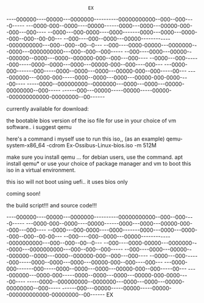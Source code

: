                                   
                                  EX
----000000----00000---0000000----------00000000000--000--000----0-----
---0000-000--0000----00000------0000---0000---00000-000--000---000----
--0000---000-0000----0000-------0000---0000---0000--000--000--00-00---
--000----000--0000---00000-------------0000000000---000--000--00--0---
--000----0000-00000---0000000---0000---0000000000---000--000--000-----
--000----0000---00000---000000--0000---0000--000000-000--000---000----
--0000---000------000-----0000--0000---0000---00000-000--000----000---
---0000-000-------000-----0000--0000---0000---00000-000--000-----00---
----000000---0000-000-----0000--0000---0000---00000-000-0000----00----
-----0000--000000000--0000000---0000---0000---00000-00000000--000-----
------000---00000-----00000-----00000--000000000000-00000000--00------


currently available for download:

the bootable bios version of the iso file for use in your choice of vm software.. 
i suggest qemu

here's a command i myself use to run this iso,, (as an example)
qemu-system-x86_64 -cdrom Ex-Ossibus-Linux-bios.iso -m 512M

make sure you install qemu ...
for debian users, use the command.
apt install qemu*
or
use your choice of 
package manager and vm
to boot this iso in a virtual environment.

this iso will not boot using uefi.. it uses bios only

coming soon!

the build script!!! 
and 
source code!!!

----000000----00000---0000000----------00000000000--000--000----0-----
---0000-000--0000----00000------0000---0000---00000-000--000---000----
--0000---000-0000----0000-------0000---0000---0000--000--000--00-00---
--000----000--0000---00000-------------0000000000---000--000--00--0---
--000----0000-00000---0000000---0000---0000000000---000--000--000-----
--000----0000---00000---000000--0000---0000--000000-000--000---000----
--0000---000------000-----0000--0000---0000---00000-000--000----000---
---0000-000-------000-----0000--0000---0000---00000-000--000-----00---
----000000---0000-000-----0000--0000---0000---00000-000-0000----00----
-----0000--000000000--0000000---0000---0000---00000-00000000--000-----
------000---00000-----00000-----00000--000000000000-00000000--00------
                                  EX
